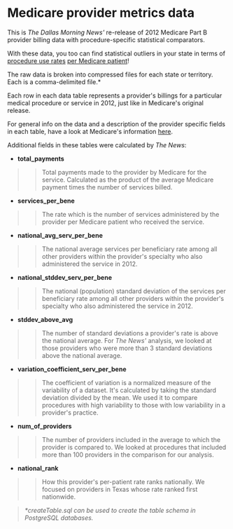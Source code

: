 Medicare provider metrics data
==============================

This is _The Dallas Morning News'_ re-release of 2012 Medicare Part B provider billing data with procedure-specific statistical comparators. 

With these data, you too can find statistical outliers in your state in terms of [procedure use rates](http://www.dallasnews.com/investigations/20140524-examining-the-cost-of-too-much-care.ece) [per Medicare patient](http://res.dallasnews.com/interactives/2014_May/medicare-viz/)!

The raw data is broken into compressed files for each state or territory. Each is a comma-delimited file.* 

Each row in each data table represents a provider's billings for a particular medical procedure or service in 2012, just like in Medicare's original release.

For general info on the data and a description of the provider specific fields in each table, have a look at Medicare's information [here](https://www.cms.gov/Research-Statistics-Data-and-Systems/Statistics-Trends-and-Reports/Medicare-Provider-Charge-Data/Physician-and-Other-Supplier.html).


Additional fields in these tables were calculated by _The News_:

- **total_payments**  

>>Total payments made to the provider by Medicare for the service. Calculated as the product of the average Medicare payment times the number of services billed.

- **services_per_bene**

>>The rate which is the number of services administered by the provider per Medicare patient who received the service.  

- **national_avg_serv_per_bene**

>>The national average services per beneficiary rate among all other providers within the provider's specialty who also administered the service in 2012.

- **national_stddev_serv_per_bene**

>>The national (population) standard deviation of the services per beneficiary rate among all other providers within the provider's specialty who also administered the service in 2012.

- **stddev_above_avg**

>>The number of standard deviations a provider's rate is above the national average. For _The News'_ analysis, we looked at those providers who were more than 3 standard deviations above the national average.

- **variation_coefficient_serv_per_bene**

>>The coefficient of variation is a normalized measure of the variability of a dataset. It's calculated by taking the standard deviation divided by the mean. We used it to compare procedures with high variability to those with low variability in a provider's practice.

- **num_of_providers**

>>The number of providers included in the average to which the provider is compared to. We looked at procedures that included more than 100 providers in the comparison for our analysis.

- **national_rank**

>>How this provider's per-patient rate ranks nationally. We focused on providers in Texas whose rate ranked first nationwide.



>_*createTable.sql can be used to create the table schema in PostgreSQL databases._